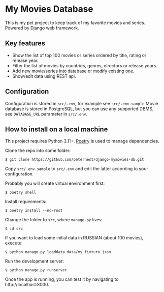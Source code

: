 
# My Movies Database

This is my pet project to keep track of my favorite movies and series.
Powered by Django web framework.

## Key features

* Show the list of top 100 movies or series ordered by title, rating or release year.
* Filter the list of movies by countries, genres, directors or release years.
* Add new movie/series into database or modify existing one.
* Show/edit data using REST api.

## Configuration

Configuration is stored in `src/.env`, for example see `src/.env.sample`
Movie database is stored in PostgreSQL, but you can use any supported DBMS, see `DATABASE_URL` parameter in `src/.env`.

## How to install on a local machine

This project requires Python 3.11+. [Poetry](https://python-poetry.org/) is used to manage dependencies.

Clone the repo into some folder:
```
$ git clone https://github.com/peternest/django-mymovies-db.git
```

Copy `src/.env.sample` to `src/.env` and edit the latter according to your configuration.

Probably you will create virtual environment first:
```
$ poetry shell
```

Install requirements:
```
$ poetry install --no-root
````

Change the folder to `src`, where `manage.py` lives:
```
$ cd src
```

If you want to load some initial data in RUSSIAN (about 100 movies), execute:
```
$ python manage.py loaddata data/my_fixture.json
```

Run the development server:
```
$ python manage.py runserver
```

Once the app is running, you can test it by navigating to http://localhost:8000.
